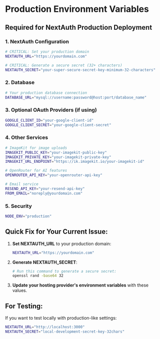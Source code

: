 # Production Environment Variables

## Required for NextAuth Production Deployment

### 1. NextAuth Configuration
```bash
# CRITICAL: Set your production domain
NEXTAUTH_URL="https://yourdomain.com"

# CRITICAL: Generate a secure secret (32+ characters)
NEXTAUTH_SECRET="your-super-secure-secret-key-minimum-32-characters"
```

### 2. Database
```bash
# Your production database connection
DATABASE_URL="mysql://username:password@host:port/database_name"
```

### 3. Optional OAuth Providers (if using)
```bash
GOOGLE_CLIENT_ID="your-google-client-id"
GOOGLE_CLIENT_SECRET="your-google-client-secret"
```

### 4. Other Services
```bash
# ImageKit for image uploads
IMAGEKIT_PUBLIC_KEY="your-imagekit-public-key"
IMAGEKIT_PRIVATE_KEY="your-imagekit-private-key"
IMAGEKIT_URL_ENDPOINT="https://ik.imagekit.io/your-imagekit-id"

# OpenRouter for AI features
OPENROUTER_API_KEY="your-openrouter-api-key"

# Email service
RESEND_API_KEY="your-resend-api-key"
FROM_EMAIL="noreply@yourdomain.com"
```

### 5. Security
```bash
NODE_ENV="production"
```

## Quick Fix for Your Current Issue:

1. **Set NEXTAUTH_URL** to your production domain:
   ```bash
   NEXTAUTH_URL="https://yourdomain.com"
   ```

2. **Generate NEXTAUTH_SECRET**:
   ```bash
   # Run this command to generate a secure secret:
   openssl rand -base64 32
   ```

3. **Update your hosting provider's environment variables** with these values.

## For Testing:
If you want to test locally with production-like settings:
```bash
NEXTAUTH_URL="http://localhost:3000"
NEXTAUTH_SECRET="local-development-secret-key-32chars"
```
